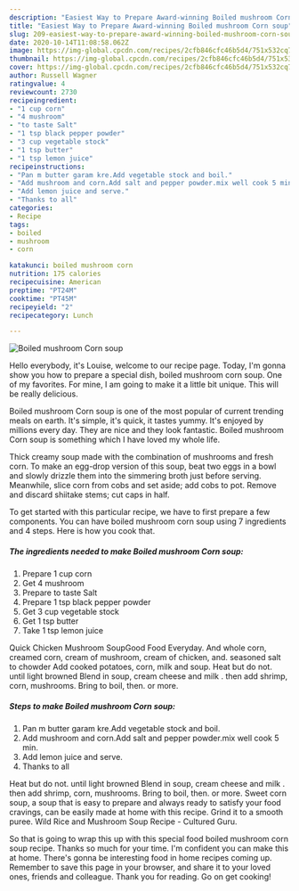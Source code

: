 ```yaml
---
description: "Easiest Way to Prepare Award-winning Boiled mushroom Corn soup"
title: "Easiest Way to Prepare Award-winning Boiled mushroom Corn soup"
slug: 209-easiest-way-to-prepare-award-winning-boiled-mushroom-corn-soup
date: 2020-10-14T11:08:58.062Z
image: https://img-global.cpcdn.com/recipes/2cfb846cfc46b5d4/751x532cq70/boiled-mushroom-corn-soup-recipe-main-photo.jpg
thumbnail: https://img-global.cpcdn.com/recipes/2cfb846cfc46b5d4/751x532cq70/boiled-mushroom-corn-soup-recipe-main-photo.jpg
cover: https://img-global.cpcdn.com/recipes/2cfb846cfc46b5d4/751x532cq70/boiled-mushroom-corn-soup-recipe-main-photo.jpg
author: Russell Wagner
ratingvalue: 4
reviewcount: 2730
recipeingredient:
- "1 cup corn"
- "4 mushroom"
- "to taste Salt"
- "1 tsp black pepper powder"
- "3 cup vegetable stock"
- "1 tsp butter"
- "1 tsp lemon juice"
recipeinstructions:
- "Pan m butter garam kre.Add vegetable stock and boil."
- "Add mushroom and corn.Add salt and pepper powder.mix well cook 5 min."
- "Add lemon juice and serve."
- "Thanks to all"
categories:
- Recipe
tags:
- boiled
- mushroom
- corn

katakunci: boiled mushroom corn 
nutrition: 175 calories
recipecuisine: American
preptime: "PT24M"
cooktime: "PT45M"
recipeyield: "2"
recipecategory: Lunch

---
```



![Boiled mushroom Corn soup](https://img-global.cpcdn.com/recipes/2cfb846cfc46b5d4/751x532cq70/boiled-mushroom-corn-soup-recipe-main-photo.jpg)

Hello everybody, it's Louise, welcome to our recipe page. Today, I'm gonna show you how to prepare a special dish, boiled mushroom corn soup. One of my favorites. For mine, I am going to make it a little bit unique. This will be really delicious.

Boiled mushroom Corn soup is one of the most popular of current trending meals on earth. It's simple, it's quick, it tastes yummy. It's enjoyed by millions every day. They are nice and they look fantastic. Boiled mushroom Corn soup is something which I have loved my whole life.

Thick creamy soup made with the combination of mushrooms and fresh corn. To make an egg-drop version of this soup, beat two eggs in a bowl and slowly drizzle them into the simmering broth just before serving. Meanwhile, slice corn from cobs and set aside; add cobs to pot. Remove and discard shiitake stems; cut caps in half.


To get started with this particular recipe, we have to first prepare a few components. You can have boiled mushroom corn soup using 7 ingredients and 4 steps. Here is how you cook that.

<!--inarticleads1-->

##### The ingredients needed to make Boiled mushroom Corn soup:

1. Prepare 1 cup corn
1. Get 4 mushroom
1. Prepare to taste Salt
1. Prepare 1 tsp black pepper powder
1. Get 3 cup vegetable stock
1. Get 1 tsp butter
1. Take 1 tsp lemon juice


Quick Chicken Mushroom SoupGood Food Everyday. And whole corn, creamed corn, cream of mushroom, cream of chicken, and. seasoned salt to chowder Add cooked potatoes, corn, milk and soup. Heat but do not. until light browned Blend in soup, cream cheese and milk . then add shrimp, corn, mushrooms. Bring to boil, then. or more. 

<!--inarticleads2-->

##### Steps to make Boiled mushroom Corn soup:

1. Pan m butter garam kre.Add vegetable stock and boil.
1. Add mushroom and corn.Add salt and pepper powder.mix well cook 5 min.
1. Add lemon juice and serve.
1. Thanks to all


Heat but do not. until light browned Blend in soup, cream cheese and milk . then add shrimp, corn, mushrooms. Bring to boil, then. or more. Sweet corn soup, a soup that is easy to prepare and always ready to satisfy your food cravings, can be easily made at home with this recipe. Grind it to a smooth puree. Wild Rice and Mushroom Soup Recipe - Cultured Guru. 

So that is going to wrap this up with this special food boiled mushroom corn soup recipe. Thanks so much for your time. I'm confident you can make this at home. There's gonna be interesting food in home recipes coming up. Remember to save this page in your browser, and share it to your loved ones, friends and colleague. Thank you for reading. Go on get cooking!

